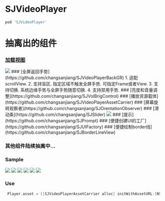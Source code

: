 # SJVideoPlayer
```ruby
pod 'SJVideoPlayer' 
```

# 抽离出的组件
### [加载视图](https://github.com/changsanjiang/SJLoadingView)
<img src="https://github.com/changsanjiang/SJVideoPlayer/blob/master/SJVideoPlayerProject/SJVideoPlayerProject/loading.gif" />
### [全屏返回手势](https://github.com/changsanjiang/SJVideoPlayerBackGR)
1. 适配 scrollView.
2. 支持盲区. 指定区域不触发全屏手势. 可指定Frame或者View.
3. 支持切换. 系统边缘手势与全屏手势随意切换.
4. 支持禁用手势.
### [亮度和音量调整](https://github.com/changsanjiang/SJVolBrigControl)
### [播放资源载体](https://github.com/changsanjiang/SJVideoPlayerAssetCarrier)
### [屏幕旋转观察者](https://github.com/changsanjiang/SJOrentationObserver)
### [滑动条](https://github.com/changsanjiang/SJSlider)
<img src="https://github.com/changsanjiang/SJVideoPlayer/blob/master/SJVideoPlayerProject/SJVideoPlayerProject/slider.gif" />
### [提示](https://github.com/changsanjiang/SJPrompt)
### [便捷创建UI的工厂](https://github.com/changsanjiang/SJUIFactory)
### [便捷绘制border线](https://github.com/changsanjiang/SJBorderLineView)

### 其他组件陆续抽离中...

### Sample

<img src="https://github.com/changsanjiang/SJVideoPlayer/blob/master/SJVideoPlayerProject/SJVideoPlayerProject/IMG_0472.PNG" />
<img src="https://github.com/changsanjiang/SJVideoPlayer/blob/master/SJVideoPlayerProject/SJVideoPlayerProject/IMG_0473.PNG" />
<img src="https://github.com/changsanjiang/SJVideoPlayer/blob/master/SJVideoPlayerProject/SJVideoPlayerProject/IMG_0478.PNG" />
<img src="https://github.com/changsanjiang/SJVideoPlayer/blob/master/SJVideoPlayerProject/SJVideoPlayerProject/IMG_0479.PNG" />
<img src="https://github.com/changsanjiang/SJVideoPlayer/blob/master/SJVideoPlayerProject/SJVideoPlayerProject/IMG_0480.PNG" />
<img src="https://github.com/changsanjiang/SJVideoPlayer/blob/master/SJVideoPlayerProject/SJVideoPlayerProject/IMG_0481.PNG" />


### Use
```Objective-C
 Player.asset = [[SJVideoPlayerAssetCarrier alloc] initWithAssetURL:[NSURL URLWithString:@"http://....."] beginTime:10];
```
